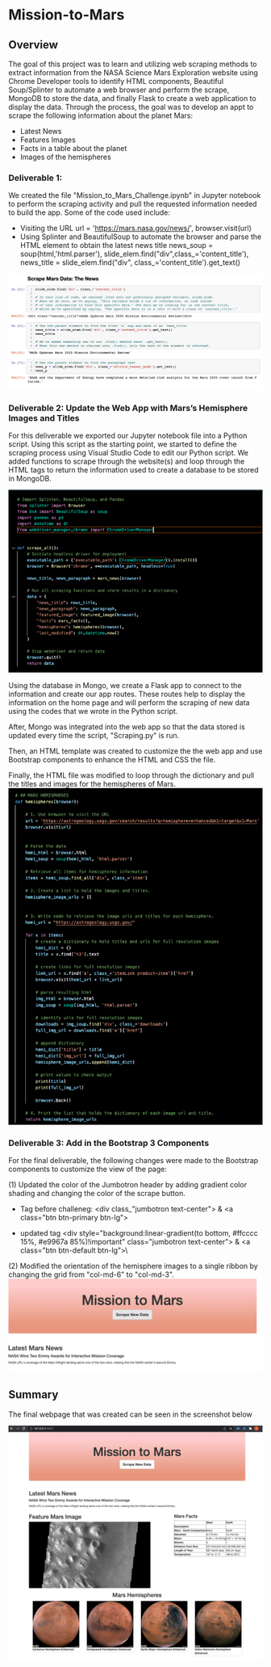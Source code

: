 # Mission-to-Mars


## Overview
The goal of this project was to learn and utilizing web scraping methods to extract information from the NASA Science Mars Exploration website using Chrome Developer tools to identify HTML components, Beautiful Soup/Splinter to automate a web browser and perform the scrape, MongoDB to store the data, and finally Flask to create a web application to display the data. Through the process, the goal was to develop an appt to scrape the following information about the planet Mars:
 -  Latest News
 -  Features Images
 -  Facts in a table about the planet 
 -  Images of the hemispheres

### Deliverable 1: 

We created the file "Mission_to_Mars_Challenge.ipynb" in Jupyter notebook to perform the scraping activity and pull the requested information needed to build the app. Some of the code used include:

- Visiting the URL url = 'https://mars.nasa.gov/news/', browser.visit(url)
- Using Splinter and BeautifulSoup to automate the browser and parse the HTML element to obtain the latest news title news_soup = soup(html,'html.parser'), slide_elem.find("div",class_='content_title'), news_title = slide_elem.find("div", class_='content_title').get_text()

![deliverable1](https://github.com/Jflux05/Mission-to-Mars/blob/a40ac0ff3768ef2c817e8d058eb9c8132df9f214/Resources/Images/deliverable1.png)


### Deliverable 2: Update the Web App with Mars’s Hemisphere Images and Titles
For this deliverable we exported our Jupyter notebook file into a Python script. Using this script as the starting point, we started to define the scraping process using Visual Studio Code to edit our Python script. We added functions to scrape through the website(s) and loop through the HTML tags to return the information used to create a database to be stored in MongoDB.

![Deliverable2_scraping](https://github.com/Jflux05/Mission-to-Mars/blob/a40ac0ff3768ef2c817e8d058eb9c8132df9f214/Resources/Images/deliverable2_scrapping.png)

Using the database in Mongo, we create a Flask app to connect to the information and create our app routes. These routes help to display the information on the home page and will perform the scraping of new data using the codes that we wrote in the Python script.

After, Mongo was integrated into the web app so that the data stored is updated every time the script, "Scraping.py" is run.

Then, an HTML template was created to customize the the web app and use Bootstrap components to enhance the HTML and CSS the file.

Finally, the HTML file was modified to loop through the dictionary and pull the titles and images for the hemispheres of Mars.
![deliverable2_hemis](https://github.com/Jflux05/Mission-to-Mars/blob/a40ac0ff3768ef2c817e8d058eb9c8132df9f214/Resources/Images/deliverable2_hemis.png)

### Deliverable 3: Add in the Bootstrap 3 Components
For the final deliverable, the following changes were made to the Bootstrap components to customize the view of the page:

(1) Updated the color of the Jumbotron header by adding gradient color shading and changing the color of the scrape button.

- Tag before challeneg: <div class_"jumbotron text-center"> & \<a class="btn btn-primary btn-lg">
 
- updated tag \<div style="background:linear-gradient(to bottom, #ffcccc 15%, #e9967a 85%)!important" class="jumbotron text-center"> & \<a class="btn btn-default btn-lg">\
 
(2) Modified the orientation of the hemisphere images to a single ribbon by changing the grid from "col-md-6" to "col-md-3".
![Deliverable3_background](https://github.com/Jflux05/Mission-to-Mars/blob/715d0c7d96297559cd4c80b9bc7ead421bba2235/Resources/Images/Deliverable3_background.png)
 
## Summary

The final webpage that was created can be seen in the screenshot below

![final_view](https://github.com/Jflux05/Mission-to-Mars/blob/715d0c7d96297559cd4c80b9bc7ead421bba2235/Resources/Images/final_view.png)


